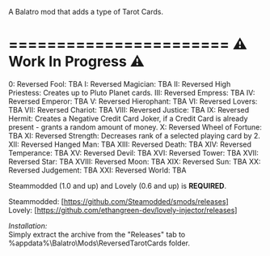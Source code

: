 A Balatro mod that adds a type of Tarot Cards.<br>

=======================
⚠️ Work In Progress ⚠️
=======================

0:     Reversed Fool: TBA
I:     Reversed Magician: TBA
II:    Reversed High Priestess: Creates up to Pluto Planet cards.
III:   Reversed Empress: TBA 
IV:    Reversed Emperor: TBA
V:     Reversed Hierophant: TBA
VI:    Reversed Lovers: TBA
VII:   Reversed Chariot: TBA
VIII:  Reversed Justice: TBA
IX:    Reversed Hermit: Creates a Negative Credit Card Joker, if a Credit Card is already present - grants a random amount of money.
X:     Reversed Wheel of Fortune: TBA
XI:    Reversed Strength: Decreases rank of a selected playing card by 2.
XII:   Reversed Hanged Man: TBA
XIII:  Reversed Death: TBA
XIV:   Reversed Temperance: TBA
XV:    Reversed Devil: TBA
XVI:   Reversed Tower: TBA
XVII:  Reversed Star: TBA
XVIII: Reversed Moon: TBA
XIX:   Reversed Sun: TBA
XX:    Reversed Judgement: TBA
XXI:   Reversed World: TBA


Steammodded (1.0 and up) and Lovely (0.6 and up) is **REQUIRED**.<br>

Steammodded: [https://github.com/Steamodded/smods/releases]<br>
Lovely: [https://github.com/ethangreen-dev/lovely-injector/releases]

*Installation:<br>*
Simply extract the archive from the "Releases" tab to %appdata%\Balatro\Mods\ReversedTarotCards folder.

